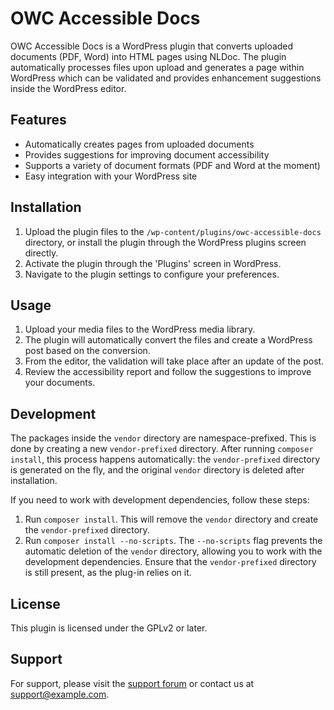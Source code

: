 # OWC Accessible Docs

OWC Accessible Docs is a WordPress plugin that converts uploaded documents (PDF, Word) into HTML pages using NLDoc. The plugin automatically processes files upon upload and generates a page within WordPress which can be validated and provides enhancement suggestions inside the WordPress editor.

## Features

- Automatically creates pages from uploaded documents
- Provides suggestions for improving document accessibility
- Supports a variety of document formats (PDF and Word at the moment)
- Easy integration with your WordPress site

## Installation

1. Upload the plugin files to the `/wp-content/plugins/owc-accessible-docs` directory, or install the plugin through the WordPress plugins screen directly.
2. Activate the plugin through the 'Plugins' screen in WordPress.
3. Navigate to the plugin settings to configure your preferences.

## Usage

1. Upload your media files to the WordPress media library.
2. The plugin will automatically convert the files and create a WordPress post based on the conversion.
3. From the editor, the validation will take place after an update of the post.
4. Review the accessibility report and follow the suggestions to improve your documents.

## Development

The packages inside the `vendor` directory are namespace-prefixed. This is done by creating a new `vendor-prefixed` directory. After running `composer install`, this process happens automatically: the `vendor-prefixed` directory is generated on the fly, and the original `vendor` directory is deleted after installation.

If you need to work with development dependencies, follow these steps:

1. Run `composer install`. This will remove the `vendor` directory and create the `vendor-prefixed` directory.
2. Run `composer install --no-scripts`. The `--no-scripts` flag prevents the automatic deletion of the `vendor` directory, allowing you to work with the development dependencies. Ensure that the `vendor-prefixed` directory is still present, as the plug-in relies on it.

## License

This plugin is licensed under the GPLv2 or later.

## Support

For support, please visit the [support forum](https://wordpress.org/support/plugin/owc-accessible-docs) or contact us at <support@example.com>.
